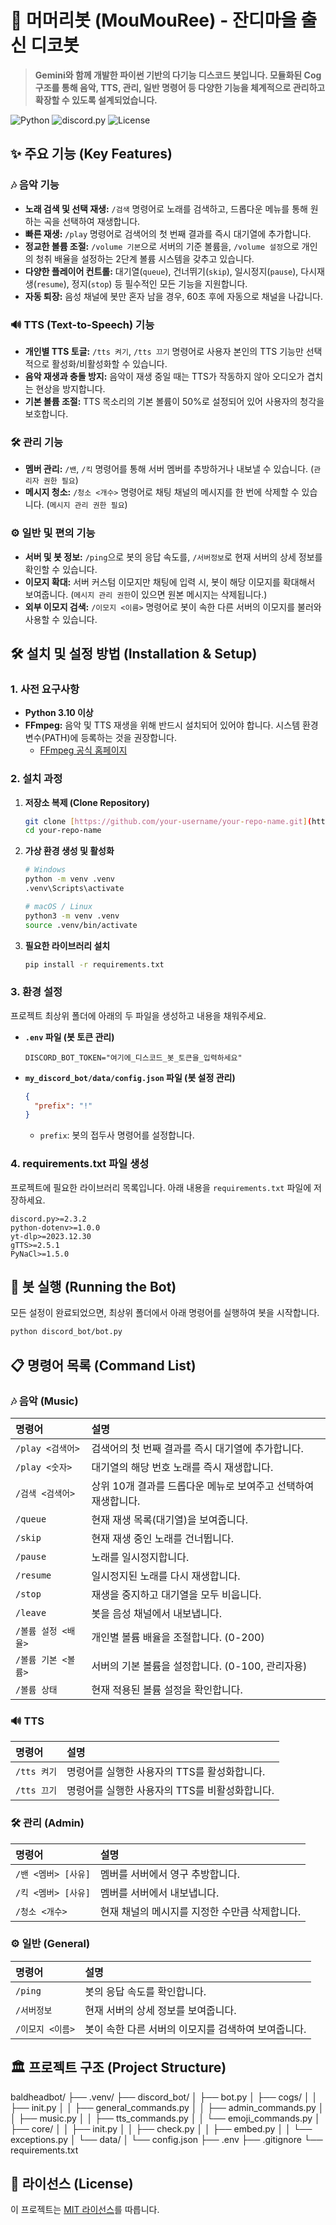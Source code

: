 # 🎵 머머리봇 (MouMouRee) - 잔디마을 출신 디코봇


> **Gemini와 함께 개발한 파이썬 기반의 다기능 디스코드 봇입니다. 모듈화된 Cog 구조를 통해 음악, TTS, 관리, 일반 명령어 등 다양한 기능을 체계적으로 관리하고 확장할 수 있도록 설계되었습니다.**

![Python](https://img.shields.io/badge/Python-3.10%2B-blue?logo=python)
![discord.py](https://img.shields.io/badge/discord.py-2.3.2-7289DA?logo=discord)
![License](https://img.shields.io/badge/License-MIT-yellow.svg)

## ✨ 주요 기능 (Key Features)

### 🎶 음악 기능
* **노래 검색 및 선택 재생:** `/검색` 명령어로 노래를 검색하고, 드롭다운 메뉴를 통해 원하는 곡을 선택하여 재생합니다.
* **빠른 재생:** `/play` 명령어로 검색어의 첫 번째 결과를 즉시 대기열에 추가합니다.
* **정교한 볼륨 조절:** `/volume 기본`으로 서버의 기준 볼륨을, `/volume 설정`으로 개인의 청취 배율을 설정하는 2단계 볼륨 시스템을 갖추고 있습니다.
* **다양한 플레이어 컨트롤:** 대기열(`queue`), 건너뛰기(`skip`), 일시정지(`pause`), 다시재생(`resume`), 정지(`stop`) 등 필수적인 모든 기능을 지원합니다.
* **자동 퇴장:** 음성 채널에 봇만 혼자 남을 경우, 60초 후에 자동으로 채널을 나갑니다.

### 🔊 TTS (Text-to-Speech) 기능
* **개인별 TTS 토글:** `/tts 켜기`, `/tts 끄기` 명령어로 사용자 본인의 TTS 기능만 선택적으로 활성화/비활성화할 수 있습니다.
* **음악 재생과 충돌 방지:** 음악이 재생 중일 때는 TTS가 작동하지 않아 오디오가 겹치는 현상을 방지합니다.
* **기본 볼륨 조절:** TTS 목소리의 기본 볼륨이 50%로 설정되어 있어 사용자의 청각을 보호합니다.

### 🛠️ 관리 기능
* **멤버 관리:** `/밴`, `/킥` 명령어를 통해 서버 멤버를 추방하거나 내보낼 수 있습니다. (`관리자 권한 필요`)
* **메시지 청소:** `/청소 <개수>` 명령어로 채팅 채널의 메시지를 한 번에 삭제할 수 있습니다. (`메시지 관리 권한 필요`)

### ⚙️ 일반 및 편의 기능
* **서버 및 봇 정보:** `/ping`으로 봇의 응답 속도를, `/서버정보`로 현재 서버의 상세 정보를 확인할 수 있습니다.
* **이모지 확대:** 서버 커스텀 이모지만 채팅에 입력 시, 봇이 해당 이모지를 확대해서 보여줍니다. (`메시지 관리 권한`이 있으면 원본 메시지는 삭제됩니다.)
* **외부 이모지 검색:** `/이모지 <이름>` 명령어로 봇이 속한 다른 서버의 이모지를 불러와 사용할 수 있습니다.

## 🛠️ 설치 및 설정 방법 (Installation & Setup)

### 1. 사전 요구사항
* **Python 3.10 이상**
* **FFmpeg:** 음악 및 TTS 재생을 위해 반드시 설치되어 있어야 합니다. 시스템 환경 변수(PATH)에 등록하는 것을 권장합니다.
  * [FFmpeg 공식 홈페이지](https://ffmpeg.org/download.html)

### 2. 설치 과정

1.  **저장소 복제 (Clone Repository)**
    ```bash
    git clone [https://github.com/your-username/your-repo-name.git](https://github.com/your-username/your-repo-name.git)
    cd your-repo-name
    ```
2.  **가상 환경 생성 및 활성화**
    ```bash
    # Windows
    python -m venv .venv
    .venv\Scripts\activate

    # macOS / Linux
    python3 -m venv .venv
    source .venv/bin/activate
    ```
3.  **필요한 라이브러리 설치**
    ```bash
    pip install -r requirements.txt
    ```

### 3. 환경 설정
프로젝트 최상위 폴더에 아래의 두 파일을 생성하고 내용을 채워주세요.

* **`.env` 파일 (봇 토큰 관리)**
    ```
    DISCORD_BOT_TOKEN="여기에_디스코드_봇_토큰을_입력하세요"
    ```

* **`my_discord_bot/data/config.json` 파일 (봇 설정 관리)**
    ```json
    {
      "prefix": "!"
    }
    ```
    * `prefix`: 봇의 접두사 명령어를 설정합니다.

### 4. requirements.txt 파일 생성
프로젝트에 필요한 라이브러리 목록입니다. 아래 내용을 `requirements.txt` 파일에 저장하세요.

    discord.py>=2.3.2
    python-dotenv>=1.0.0
    yt-dlp>=2023.12.30
    gTTS>=2.5.1
    PyNaCl>=1.5.0
    
## 🚀 봇 실행 (Running the Bot)
모든 설정이 완료되었으면, 최상위 폴더에서 아래 명령어를 실행하여 봇을 시작합니다.
```bash
python discord_bot/bot.py
```

## 📋 명령어 목록 (Command List)

### 🎶 음악 (Music)
| 명령어 | 설명 |
| :--- | :--- |
| `/play <검색어>` | 검색어의 첫 번째 결과를 즉시 대기열에 추가합니다. |
| `/play <숫자>` | 대기열의 해당 번호 노래를 즉시 재생합니다. |
| `/검색 <검색어>` | 상위 10개 결과를 드롭다운 메뉴로 보여주고 선택하여 재생합니다. |
| `/queue` | 현재 재생 목록(대기열)을 보여줍니다. |
| `/skip` | 현재 재생 중인 노래를 건너뜁니다. |
| `/pause` | 노래를 일시정지합니다. |
| `/resume` | 일시정지된 노래를 다시 재생합니다. |
| `/stop` | 재생을 중지하고 대기열을 모두 비웁니다. |
| `/leave` | 봇을 음성 채널에서 내보냅니다. |
| `/볼륨 설정 <배율>` | 개인별 볼륨 배율을 조절합니다. (0-200) |
| `/볼륨 기본 <볼륨>` | 서버의 기본 볼륨을 설정합니다. (0-100, 관리자용) |
| `/볼륨 상태` | 현재 적용된 볼륨 설정을 확인합니다. |

### 🔊 TTS
| 명령어 | 설명 |
| :--- | :--- |
| `/tts 켜기` | 명령어를 실행한 사용자의 TTS를 활성화합니다. |
| `/tts 끄기` | 명령어를 실행한 사용자의 TTS를 비활성화합니다. |

### 🛠️ 관리 (Admin)
| 명령어 | 설명 |
| :--- | :--- |
| `/밴 <멤버> [사유]` | 멤버를 서버에서 영구 추방합니다. |
| `/킥 <멤버> [사유]` | 멤버를 서버에서 내보냅니다. |
| `/청소 <개수>` | 현재 채널의 메시지를 지정한 수만큼 삭제합니다. |

### ⚙️ 일반 (General)
| 명령어 | 설명 |
| :--- | :--- |
| `/ping` | 봇의 응답 속도를 확인합니다. |
| `/서버정보` | 현재 서버의 상세 정보를 보여줍니다. |
| `/이모지 <이름>` | 봇이 속한 다른 서버의 이모지를 검색하여 보여줍니다. |

## 🏛️ 프로젝트 구조 (Project Structure)
baldheadbot/
├── .venv/
├── discord_bot/
│   ├── bot.py
│   ├── cogs/
│   │   ├── init.py
│   │   ├── general_commands.py
│   │   ├── admin_commands.py
│   │   ├── music.py
│   │   ├── tts_commands.py
│   │   └── emoji_commands.py
│   ├── core/
│   │   ├── init.py
│   │   ├── check.py
│   │   ├── embed.py
│   │   └── exceptions.py
│   └── data/
│       └── config.json
├── .env
├── .gitignore
└── requirements.txt


## 📄 라이선스 (License)
이 프로젝트는 [MIT 라이선스](https://opensource.org/licenses/MIT)를 따릅니다.
